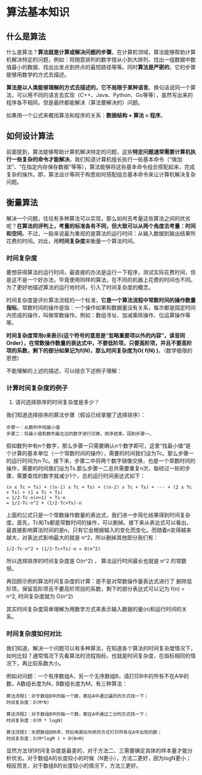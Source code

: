 # 算法基本知识

## 什么是算法

什么是算法？**算法就是计算或解决问题的步骤**。在计算机领域，算法能够帮助计算机解决特定的问题，例如：将随意排列的数字按从小到大排列、找出一组数据中数值最小的数据、找出出发点到终点的最短路径等等。同时**算法是严密的**，它的步骤能够用数学的方式去描述。

**算法是以人类能够理解的方式去描述的，它不局限于某种语言**。换句话说同一个算法，可以用不同的语言去实现（C++、Java、Python、Go等等），虽然写出来的程序各不相同，但是最终都能解决（算法要解决的）问题。

如果用一个公式来概括算法和程序的关系：**数据结构 + 算法 = 程序**。

## 如何设计算法

前面提到，算法能够帮助计算机解决特定的问题，这些**特定问题通常需要计算机执行一些复杂的命令才能解决**。我们知道计算机擅长执行一些基本命令（“做加法”、“在指定内存保存数据”等等），算法能够将这些基本命令组合搭配起来，完成复杂的操作。即，算法设计等同于构思如何搭配组合基本命令来让计算机解决复杂问题。

## 衡量算法

解决一个问题，往往有多种算法可以实现，那么如何去考量这些算法之间的优劣呢？**在算法的评判上，考量的标准各有不同，但大致可以从两个角度去考量：时间和空间**。不过，一般来说最为重视的是算法的运行时间：从输入数据到输出结果所花费的时间。对此，用**时间复杂度**来衡量一个算法时间。

### 时间复杂度

要想获得算法的运行时间，最直接的办法是运行一下程序，测试实际花费时间，但是这不是一个好办法，毕竟使用同样的算法，在不同的机器上花费的时间也不同。为了更好地描述算法的运行地时间，引入了时间复杂度的概念。

时间复杂度是评价算法流程的一个标准，**它是一个算法流程中常数时间的操作数量指标**。常数时间的操作是指：一个操作如果和数据量没有关系，每次都是固定时间内完成的操作，叫做常数操作。例如：数组寻址、加减乘除操作、位运算操作等等。

**时间复杂度常用`O`来表示(这个符号的意思是“忽略重要项以外的内容”，读音同Order），在常数操作数量的表达式中，不要低阶项，只要高阶项，并且不要高阶项的系数，剩下的部分如果记为f(N)，那么时间复杂度为O( f(N) )**。（数学极限的思想）

不能理解的上述的描述，可以结合下述例子理解：

### 计算时间复杂度的例子

1. 请问选择排序的时间复杂度是多少？

我们知道选择排序的算法步骤（假设已经掌握了选择排序）：

```
步骤一：从数列中找最小值
步骤二：将最小值和数列最左边的数字进行交换，排序结束。回到步骤一。
```

假如数列中有n个数字，那么步骤一只需要确认n个数字即可，这里“找最小值”是个计算的基本单位（一个常数时间的操作），需要的时间我们设为Tc。那么步骤一的运行时间为n·Tc。接下来，步骤二中将两个数字镜像交换，也是一个常数时间的操作，需要的时间我们设为Ts.那么步骤一二总共需要重复n次，每经过一轮的步骤，需要查找的数字就减少1个，总的运行时间表达式如下：

```
(n x Tc + Ts) + ((n-1) x Tc + Ts) + ((n-2) x Tc + Ts) + ··· + (2 x Tc + Ts) + (1 x Tc + Ts)
= 1/2·Tc·n(n+1) + Ts·n
= 1/2·Tc·n^2 + (1/2·Tc+Ts)·n
```

上面的公式只是一个常数操作数量的表达式，我们进一步简化结果得到时间复杂度。首先，Tc和Ts都是常数时间的操作，可以删掉。接下来从表达式可以看出，最直接影响算法时间的是n，只有它会根据输入的变化而变化。而随着n变得越来越大，对表达式影响最大的就是 n^2，所以删掉其他部分我们有：
```
1/2·Tc·n^2 + (1/2·Tc+Ts)·n = O(n^2)
```
所以选择排序的时间复杂度是 O(n^2) ， 算法运行时间最长也就是 n^2 的常数倍。

再回顾示例的算法时间复杂度的计算：是不是对常数操作量表达式进行了 删除低阶项，保留高阶项且不要高阶项目的系数，剩下的部分表达式可以记为 f(n) = n^2, 时间复杂度就为 O(n^2)

其实时间复杂度简单理解为用数学方式来表示输入数据的量(n)和运行时间的关系。

### 时间复杂度如何对比

我们知道，解决一个问题可以有多种算法，在知道各个算法的时间复杂度情况下，如何比较？通常情况下先看算法的流程指标，也就是时间复杂度，在指标相同的情况下，再比较系数大小。

例如对问题：一个有序数组A，另一个无序数组B，请打印B中的所有不在A中的数，A数组长度为N，B数组长度为M。有三种算法：
```
算法流程1：对于数组B中的每一个数，都在A中通过遍历的方式找一下；  
时间复杂度：O(M*N)

算法流程2：对于数组B中的每一个数，都在A中通过二分的方式找一下；  
时间复杂度：O(M * logN)

算法流程3：先把数组B排序，然后用类似外排的方式打印所有在A中出现的数； 
时间复杂度：O(M*logM ) + O(N+M)
```
显然方法1的时间复杂度是最差的，对于方法二、三需要确定具体的样本量才能分析优劣。对于数组A的长度较小的时候（N更小），方法二更好，因为logN更小；相反而言，对于数组B的长度较小的情况下，方法三更好。
